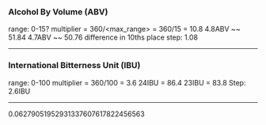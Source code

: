 ### Alcohol By Volume (ABV)
range: 0-15?
multiplier = 360/<max_range> = 360/15 = 10.8
4.8ABV ~~ 51.84
4.7ABV ~~ 50.76
difference in 10ths place step: 1.08

----


### International Bitterness Unit (IBU)
range: 0-100
multiplier = 360/100 = 3.6
24IBU = 86.4
23IBU = 83.8
Step: 2.6IBU

----



0.06279051952931337607617822456563  